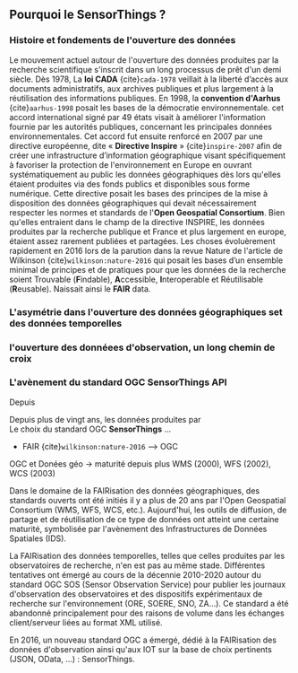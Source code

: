 ## Pourquoi le SensorThings ?

### Histoire et fondements de l'ouverture des données
Le mouvement actuel autour de l'ouverture des données produites par la recherche scientifique s'inscrit dans un long processus de prêt d'un demi siècle. 
Dès 1978, La **loi CADA** {cite}`cada-1978` veillait à la liberté d’accès aux documents administratifs, aux archives publiques et plus largement à la réutilisation des informations publiques. En 1998, la **convention d'Aarhus** {cite}`aarhus-1998` posait les bases de la démocratie environnementale. cet accord international signé par 49 états visait à améliorer l'information fournie par les autorités publiques, concernant les principales données environnementales. Cet accord fut ensuite renforcé en 2007 par une directive européenne, dite « **Directive Inspire** » {cite}`inspire-2007` afin de créer une infrastructure d’information géographique visant spécifiquement à favoriser la protection de l'environnement en Europe en ouvrant systématiquement au public les données géographiques dès lors qu'elles étaient produites via des fonds publics et disponibles sous forme numérique. Cette directive posait les bases des principes de la mise à disposition des données géographiques qui devait nécessairement respecter les normes et standards de l'**Open Geospatial Consortium**. Bien qu'elles entraient dans le champ de la directive INSPIRE, les données produites par la recherche publique et France et plus largement en europe, étaient assez rarement publiées et partagées. Les choses évoluèrement rapidement en 2016 lors de la parution dans la revue Nature de l'article de Wilkinson {cite}`wilkinson:nature-2016` qui posait les bases d’un ensemble minimal de principes et de pratiques pour que les données de la recherche soient Trouvable (**F**indable), **A**ccessible, **I**nteroperable et Réutilisable (**R**eusable). Naissait ainsi le **FAIR** data.

### L'asymétrie dans l'ouverture des données géographiques set des données temporelles

### l'ouverture des donnéees d'observation, un long chemin de croix

### L'avènement du standard OGC SensorThings API


Depuis 

Depuis plus de vingt ans, les données produites par    
Le choix du standard OGC **SensorThings** ...

 + FAIR {cite}`wilkinson:nature-2016` --> OGC

OGC et Donées géo -> maturité depuis plus
WMS (2000), WFS (2002), WCS (2003)


Dans le domaine de la FAIRisation des données géographiques, des standards ouverts ont été initiés il y a plus de 20 ans par l'Open Geospatial Consortium (WMS, WFS, WCS, etc.). Aujourd'hui, les outils de diffusion, de partage et de réutilisation de ce type de données ont atteint une certaine maturité, symbolisée par l'avènement des Infrastructures de Données Spatiales (IDS). 

La FAIRisation des données temporelles, telles que celles produites par les observatoires de recherche, n'en est pas au même stade. Différentes tentatives ont émergé au cours de la décennie 2010-2020 autour du standard OGC SOS (Sensor Observation Service) pour publier les journaux d'observation des observatoires et des dispositifs expérimentaux de recherche sur l'environnement (ORE, SOERE, SNO, ZA...). Ce standard a été abandonné principalement pour des raisons de volume dans les échanges client/serveur liées au format XML utilisé.

En 2016, un nouveau standard OGC a émergé, dédié à la FAIRisation des données d'observation ainsi qu'aux IOT sur la base de choix pertinents (JSON, OData, ...) : SensorThings. 
